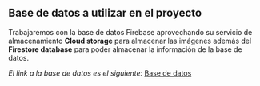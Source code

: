 ## Base de datos a utilizar en el proyecto
Trabajaremos con la base de datos Firebase aprovechando su servicio de almacenamiento **Cloud storage** para almacenar las imágenes además del **Firestore database** para poder almacenar la información
de la base de datos.

_El link a la base de datos es el siguiente:_
[Base de datos](https://console.firebase.google.com/project/proyectonoemi-449f2/overview?hl=es-419)
